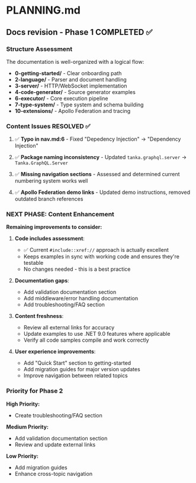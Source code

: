 # PLANNING.md

## Docs revision - Phase 1 COMPLETED ✅

### Structure Assessment
The documentation is well-organized with a logical flow:
- **0-getting-started/** - Clear onboarding path
- **2-language/** - Parser and document handling
- **3-server/** - HTTP/WebSocket implementation
- **4-code-generator/** - Source generator examples
- **6-executor/** - Core execution pipeline
- **7-type-system/** - Type system and schema building
- **10-extensions/** - Apollo Federation and tracing

### Content Issues RESOLVED ✅

1. ✅ **Typo in nav.md:6** - Fixed "Depedency Injection" → "Dependency Injection"

2. ✅ **Package naming inconsistency** - Updated `tanka.graphql.server` → `Tanka.GraphQL.Server`

3. ✅ **Missing navigation sections** - Assessed and determined current numbering system works well

4. ✅ **Apollo Federation demo links** - Updated demo instructions, removed outdated branch references

### NEXT PHASE: Content Enhancement

**Remaining improvements to consider:**

1. **Code includes assessment**:
   - ✅ Current `#include::xref://` approach is actually excellent
   - Keeps examples in sync with working code and ensures they're testable
   - No changes needed - this is a best practice

2. **Documentation gaps**:
   - Add validation documentation section
   - Add middleware/error handling documentation 
   - Add troubleshooting/FAQ section

3. **Content freshness**:
   - Review all external links for accuracy
   - Update examples to use .NET 9.0 features where applicable
   - Verify all code samples compile and work correctly

4. **User experience improvements**:
   - Add "Quick Start" section to getting-started
   - Add migration guides for major version updates
   - Improve navigation between related topics

### Priority for Phase 2

**High Priority:**
- Create troubleshooting/FAQ section

**Medium Priority:**
- Add validation documentation section
- Review and update external links

**Low Priority:**
- Add migration guides
- Enhance cross-topic navigation